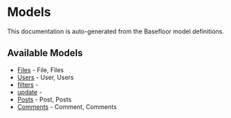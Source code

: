 # Models

This documentation is auto-generated from the Basefloor model definitions.

## Available Models

- [Files](./files.md) - File, Files
- [Users](./users.md) - User, Users
- [filters](./filters.md) - 
- [update](./update.md) - 
- [Posts](./posts.md) - Post, Posts
- [Comments](./comments.md) - Comment, Comments
